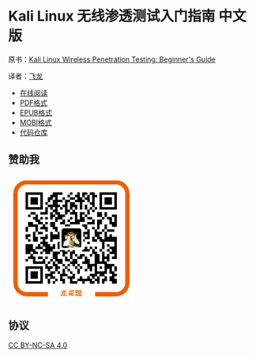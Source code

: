 # Kali Linux 无线渗透测试入门指南 中文版

原书：[Kali Linux Wireless Penetration Testing: Beginner's Guide](https://www.packtpub.com/networking-and-servers/kali-linux-wireless-penetration-testing-beginners-guide)

译者：[飞龙](https://github.com/wizardforcel)

+ [在线阅读](https://www.gitbook.com/book/wizardforcel/kali-linux-wireless-pentest/details)
+ [PDF格式](https://www.gitbook.com/download/pdf/book/wizardforcel/kali-linux-wireless-pentest)
+ [EPUB格式](https://www.gitbook.com/download/epub/book/wizardforcel/kali-linux-wireless-pentest)
+ [MOBI格式](https://www.gitbook.com/download/mobi/book/wizardforcel/kali-linux-wireless-pentest)
+ [代码仓库](http://git.oschina.net/wizardforcel/kali-linux-wireless-pentest)

## 赞助我

![](img/qr_alipay.png)

## 协议

[CC BY-NC-SA 4.0](http://creativecommons.org/licenses/by-nc-sa/4.0/)

